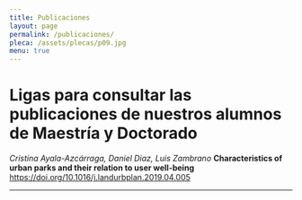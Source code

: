 ```yaml
---
title: Publicaciones
layout: page
permalink: /publicaciones/
pleca: /assets/plecas/p09.jpg
menu: true
---
```


# Ligas para consultar las publicaciones de nuestros alumnos de Maestría y Doctorado

*Cristina Ayala-Azcárraga, Daniel Diaz, Luis Zambrano*
**Characteristics of urban parks and their relation to user well-being**
<https://doi.org/10.1016/j.landurbplan.2019.04.005>

--------
